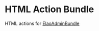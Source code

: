 HTML Action Bundle
==================

HTML actions for [ElaoAdminBundle](https://github.com/Elao/ElaoAdminBundle)
